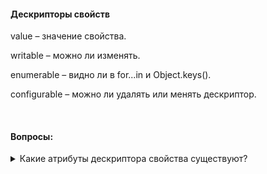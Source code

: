 #### Дескрипторы свойств

value – значение свойства.

writable – можно ли изменять.

enumerable – видно ли в for...in и Object.keys().

configurable – можно ли удалять или менять дескриптор.

<br>

#### Вопросы:

<details>
<summary>Какие атрибуты дескриптора свойства существуют?</summary>

Задача:
Создайте объект book с свойством title, которое:

Нельзя удалять (configurable: false).

Нельзя перезаписывать (writable: false).

Проверьте, можно ли изменить или удалить title после этого.

Ожидаемый вывод:

```js
const book = {};
Object.defineProperty(book, "title", {
  value: "JS Guide",
  writable: false,
  configurable: false,
});
```

</details>

